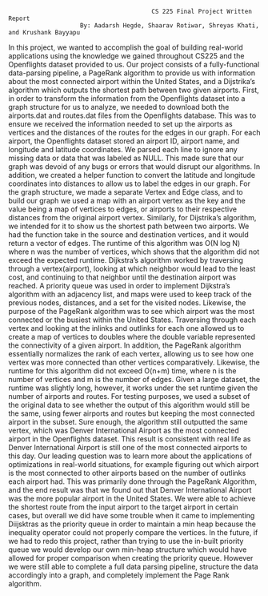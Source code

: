                                             CS 225 Final Project Written Report
                        By: Aadarsh Hegde, Shaarav Rotiwar, Shreyas Khati, and Krushank Bayyapu
In this project, we wanted to accomplish the goal of building real-world applications using the knowledge we gained throughout CS225 and the Openflights dataset provided to us. Our project consists of a fully-functional data-parsing pipeline, a PageRank algorithm to provide us with information about the most connected airport within the United States, and a Dijstrika’s algorithm which outputs the shortest path between two given airports.
First, in order to transform the information from the Openflights dataset into a graph structure for us to analyze, we needed to download both the airports.dat and routes.dat files from the Openflights database. This was to ensure we received the information needed to set up the airports as vertices and the distances of the routes for the edges in our graph. For each airport, the Openflights dataset stored an airport ID, airport name, and longitude and latitude coordinates. We parsed each line to ignore any missing data or data that was labeled as NULL. This made sure that our graph was devoid of any bugs or errors that would disrupt our algorithms. In addition, we created a helper function to convert the latitude and longitude coordinates into distances to allow us to label the edges in our graph. For the graph structure, we made a separate Vertex and Edge class, and to build our graph we used a map with an airport vertex as the key and the value being a map of vertices to edges, or airports to their respective distances from the original airport vertex.
Similarly, for Dijstrika’s algorithm, we intended for it to show us the shortest path between two airports. We had the function take in the source and destination vertices, and it would return a vector of edges. The runtime of this algorithm was O(N log N) where n was the number of vertices, which shows that the algorithm did not exceed the expected runtime. Dijkstra’s algorithm worked by traversing through a vertex(airport), looking at which neighbor would lead to the least cost, and continuing to that neighbor until the destination airport was reached. A priority queue was used in order to implement Dijkstra’s algorithm with an adjacency list, and maps were used to keep track of the previous nodes, distances, and a set for the visited nodes.
Likewise, the purpose of the PageRank algorithm was to see which airport was the most connected or the busiest within the United States. Traversing through each vertex and looking at the inlinks and outlinks for each one allowed us to create a map of vertices to doubles where the double variable represented the connectivity of a given airport. In addition, the PageRank algorithm essentially normalizes the rank of each vertex, allowing us to see how one vertex was more connected than other vertices comparatively. Likewise, the runtime for this algorithm did not exceed O(n+m) time, where n is the number of vertices and m is the number of edges. Given a large dataset, the runtime was slightly long, however, it works under the set runtime given the number of airports and routes. For testing purposes, we used a subset of the original data to see whether the output of this algorithm would still be the same, using fewer airports and routes but
keeping the most connected airport in the subset. Sure enough, the algorithm still outputted the same vertex, which was Denver International Airport as the most connected airport in the Openflights dataset. This result is consistent with real life as Denver International Airport is still one of the most connected airports to this day.
Our leading question was to learn more about the applications of optimizations in real-world situations, for example figuring out which airport is the most connected to other airports based on the number of outlinks each airport had. This was primarily done through the PageRank Algorithm, and the end result was that we found out that Denver International Airport was the more popular airport in the United States. We were able to achieve the shortest route from the input airport to the target airport in certain cases, but overall we did have some trouble when it came to implementing Diijsktras as the priority queue in order to maintain a min heap because the inequality operator could not properly compare the vertices. In the future, if we had to redo this project, rather than trying to use the in-built priority queue we would develop our own min-heap structure which would have allowed for proper comparison when creating the priority queue. However we were still able to complete a full data parsing pipeline, structure the data accordingly into a graph, and completely implement the Page Rank algorithm.